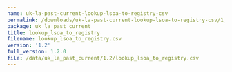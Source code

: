 ```yaml
---
name: uk-la-past-current-lookup-lsoa-to-registry-csv
permalink: /downloads/uk-la-past-current-lookup-lsoa-to-registry-csv/1_2
package: uk_la_past_current
title: lookup_lsoa_to_registry
filename: lookup_lsoa_to_registry.csv
version: '1.2'
full_version: 1.2.0
file: /data/uk_la_past_current/1.2/lookup_lsoa_to_registry.csv
---
```

